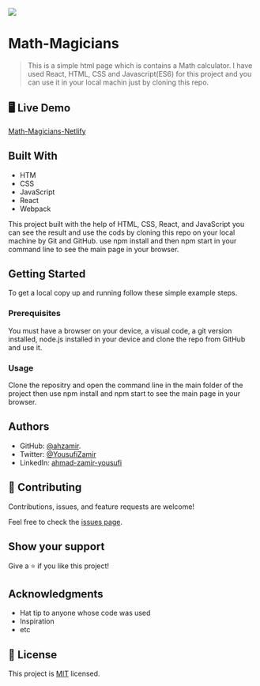 ![](https://img.shields.io/badge/Microverse-blueviolet)

# Math-Magicians

> This is a simple html page which is contains a Math calculator. I have used React, HTML, CSS and Javascript(ES6) for this project and you can use it in your local machin just by cloning this repo.


## 🖥️ Live Demo

[Math-Magicians-Netlify](https://62ab3f1807095e1efe36b2cd--quiet-gumdrop-092633.netlify.app/)

## Built With

- HTM
- CSS
- JavaScript
- React
- Webpack

This project built with the help of HTML, CSS, React, and JavaScript you can see the result and use the cods by cloning this repo on your local machine by Git and GitHub. use npm install and then npm start in your command line to see the main page in your browser.

## Getting Started

To get a local copy up and running follow these simple example steps.

### Prerequisites

You must have a browser on your device, a visual code, a git version installed, node.js installed in your device and clone the repo from GitHub and use it.

### Usage

Clone the repositry and open the command line in the main folder of the project then use npm install and npm start to see the main page in your browser.

## Authors

- GitHub: [@ahzamir](https://github.com/ahzamir).
- Twitter: [@YousufiZamir](https://twitter.com/YousufiZamir)
- LinkedIn: [ahmad-zamir-yousufi](https://www.linkedin.com/in/ahmad-zamir-yousufi-70603317b/)
## 🤝 Contributing

Contributions, issues, and feature requests are welcome!

Feel free to check the [issues page](../../issues/).

## Show your support

Give a ⭐️ if you like this project!

## Acknowledgments

- Hat tip to anyone whose code was used
- Inspiration
- etc

## 📝 License

This project is [MIT](./MIT.md) licensed.

